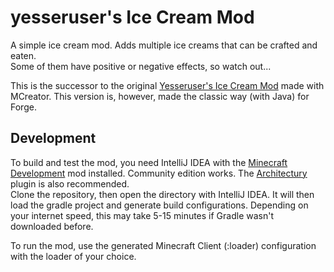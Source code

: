 # yesseruser's Ice Cream Mod

A simple ice cream mod. Adds multiple ice creams that can be crafted and eaten.  
Some of them have positive or negative effects, so watch out...

This is the successor to the original [Yesseruser's Ice Cream Mod](https://mcreator.net/modification/67926/yesserusers-ice-cream-mod)
made with MCreator. This version is, however, made the classic way (with Java) for Forge.

## Development

To build and test the mod, you need IntelliJ IDEA with the [Minecraft Development](https://plugins.jetbrains.com/plugin/8327-minecraft-development) mod installed.
Community edition works. The [Architectury](https://plugins.jetbrains.com/plugin/16210-architectury) plugin is also recommended.  
Clone the repository, then open the directory with IntelliJ IDEA. It will then load the gradle project and generate build configurations. 
Depending on your internet speed, this may take 5-15 minutes if Gradle wasn't downloaded before.

To run the mod, use the generated Minecraft Client (:loader) configuration with the loader of your choice.
